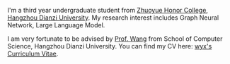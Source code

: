 
I'm a third year undergraduate student from [Zhuoyue Honor College](https://zhuoyue.hdu.edu.cn/), [Hangzhou Dianzi University](https://www.hdu.edu.cn/). My research interest includes Graph Neural Network, Large Language Model.

I am very fortunate to be advised by [Prof. Wang](https://wyxlss.github.io/) from School of Computer Science, Hangzhou Dianzi University.
You can find my CV here: [wyx's Curriculum Vitae](../assets/Curriculum_Vitae.pdf).

